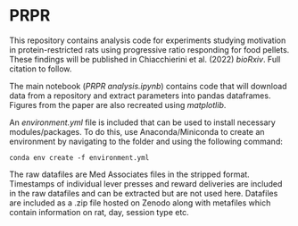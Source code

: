 # PRPR

This repository contains analysis code for experiments studying motivation in protein-restricted rats using progressive ratio responding for food pellets. These findings will be published in Chiacchierini et al. (2022) *bioRxiv*. Full citation to follow.

The main notebook (*PRPR analysis.ipynb*) contains code that will download data from a repository and extract parameters into pandas dataframes. Figures from the paper are also recreated using *matplotlib*.

An *environment.yml* file is included that can be used to install necessary modules/packages. To do this, use Anaconda/Miniconda to create an environment by navigating to the folder and using the following command:

    conda env create -f environment.yml

The raw datafiles are Med Associates files in the stripped format. Timestamps of individual lever presses and reward deliveries are included in the raw datafiles and can be extracted but are not used here. Datafiles are included as a .zip file hosted on Zenodo along with metafiles which contain information on rat, day, session type etc.
